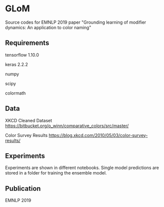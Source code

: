 # GLoM
Source codes for EMNLP 2019 paper "Grounding learning of modifier dynamics: An application to color naming"

## Requirements
tensorflow 1.10.0

keras 2.2.2

numpy

scipy

colormath

## Data
XKCD Cleaned Dataset 
https://bitbucket.org/o_winn/comparative_colors/src/master/

Color Survey Results 
https://blog.xkcd.com/2010/05/03/color-survey-results/

## Experiments

Experiments are shown in different notebooks. Single model predictions are stored in a folder for training the ensemble model.


## Publication
EMNLP 2019


